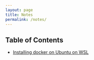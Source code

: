 ```yaml
---
layout: page
title: Notes
permalink: /notes/
---
```


## Table of Contents

- [Installing docker on Ubuntu on WSL](_posts/2024-10-28-docker-ubuntu-wsl.md)

